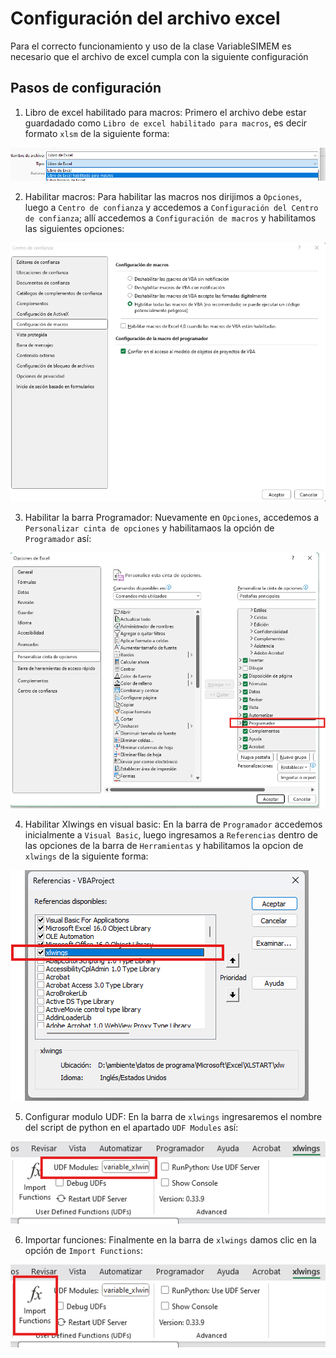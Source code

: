# Configuración del archivo excel

Para el correcto funcionamiento y uso de la clase VariableSIMEM es necesario que el archivo de excel cumpla con la siguiente configuración

## Pasos de configuración

1. Libro de excel habilitado para macros: Primero el archivo debe estar guardadado como `Libro de excel habilitado para macros`, es decir formato `xlsm` de la siguiente forma:

![Formato de excel](../../images/xlsm_file.png)

2. Habilitar macros: Para habilitar las macros nos dirijimos a `Opciones`, luego a `Centro de confianza` y accedemos a `Configuración del Centro de confianza`; allí accedemos a `Configuración de macros` y habilitamos las siguientes opciones:

![Configuración macros](../../images/macros_conf.png)

3. Habilitar la barra Programador: Nuevamente en `Opciones`, accedemos a `Personalizar cinta de opciones` y habilitamaos la opción de `Programador` así:

![Barra de Programador](../../images/prog_option.png)

4. Habilitar Xlwings en visual basic: En la barra de `Programador` accedemos inicialmente a `Visual Basic`, luego ingresamos a `Referencias` dentro de las opciones de la barra de `Herramientas` y habilitamos la opcion de `xlwings` de la siguiente forma:

![Configuración Xlwings](../../images/xlwings_config.png)

5. Configurar modulo UDF: En la barra de `xlwings` ingresaremos el nombre del script de python en el apartado `UDF Modules` así:

![Configuración Script](../../images/script_py.png)

6. Importar funciones: Finalmente en la barra de `xlwings` damos clic en la opción de `Import Functions`:

![Importar Funciones](../../images/import_func.png)